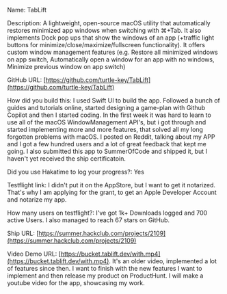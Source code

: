 Name: TabLift

Description: A lightweight, open-source macOS utility that automatically restores minimized app windows when switching with ⌘+Tab. It also implements Dock pop ups that show the windows of an app (+traffic light buttons for minimize/close/maximize/fullscreen functionality). It offers custom window management features (e.g. Restore all minimized windows on app switch, Automatically open a window for an app with no windows, Minimize previous window on app switch)

GitHub URL: [https://github.com/turtle-key/TabLift](https://github.com/turtle-key/TabLift)

How did you build this: I used Swift UI to build the app. Followed a bunch of guides and tutorials online, started designing a game-plan with Github Copilot and then I started coding. In the first week it was hard to learn to use all of the macOS WindowManagement API's, but i got through and started implementing more and more features, that solved all my long forgotten problems with macOS. I posted on Reddit, talking about my APP and I got a few hundred users and a lot of great feedback that kept me going. I also submitted this app to SummerOfCode and shipped it, but I haven't yet received the ship certificatoin.

Did you use Hakatime to log your progress?: Yes

Testflight link: I didn't put it on the AppStore, but I want to get it notarized. That's why I am applying for the grant, to get an Apple Developer Account and notarize my app.

How many users on testflight?: I've got 1k+ Downloads logged and 700 active Users. I also managed to reach 67 stars on GitHub. 

Ship URL: [https://summer.hackclub.com/projects/2109](https://summer.hackclub.com/projects/2109)

Video Demo URL: [https://bucket.tablift.dev/with.mp4](https://bucket.tablift.dev/with.mp4). It's an older video, implemented a lot of features since then. I want to finish with the new features I want to implement and then release my product on ProductHunt. I will make a youtube video for the app, showcasing my work.
